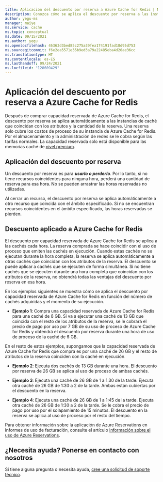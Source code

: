 ```yaml
---
title: Aplicación del descuento por reserva a Azure Cache for Redis | Microsoft Docs
description: Conozca cómo se aplica el descuento por reserva a las instancias de Azure Cache for Redis.
author: yegu-ms
manager: maiye
ms.service: cache
ms.topic: conceptual
ms.date: 09/15/2021
ms.author: yegu
ms.openlocfilehash: 46363d3bed85c275a39fea174191fad18d95d753
ms.sourcegitcommit: f6e2ea5571e35b9ed3a79a22485eba4d20ae36cc
ms.translationtype: HT
ms.contentlocale: es-ES
ms.lasthandoff: 09/24/2021
ms.locfileid: "128609429"
---
```

# <a name="how-the-reservation-discount-is-applied-to-azure-cache-for-redis"></a>Aplicación del descuento por reserva a Azure Cache for Redis

Después de comprar capacidad reservada de Azure Cache for Redis, el descuento por reserva se aplica automáticamente a las instancias de caché que coincidan con los atributos y la cantidad de la reserva. Una reserva solo cubre los costos de proceso de su instancia de Azure Cache for Redis. Por el almacenamiento y la administración de redes se le cobra según las tarifas normales. La capacidad reservada solo está disponible para las memorias caché de [nivel premium](../../azure-cache-for-redis/quickstart-create-redis.md).

## <a name="how-reservation-discount-is-applied"></a>Aplicación del descuento por reserva

Un descuento por reserva es para ***usarlo o perderlo***. Por lo tanto, si no tiene recursos coincidentes para ninguna hora, perderá una cantidad de reserva para esa hora. No se pueden arrastrar las horas reservadas no utilizadas.

Al cerrar un recurso, el descuento por reserva se aplica automáticamente a otro recurso que coincida con el ámbito especificado. Si no se encuentran recursos coincidentes en el ámbito especificado, las horas reservadas se pierden.

## <a name="discount-applied-to-azure-cache-for-redis"></a>Descuento aplicado a Azure Cache for Redis

El descuento por capacidad reservada de Azure Cache for Redis se aplica a las cachés cada hora. La reserva comprada se hace coincidir con el uso de proceso que emiten las cachés en ejecución. Cuando estas cachés no se ejecutan durante la hora completa, la reserva se aplica automáticamente a otras cachés que coincidan con los atributos de la reserva. El descuento se puede aplicar a cachés que se ejecuten de forma simultánea. Si no tiene cachés que se ejecuten durante una hora completa que coincidan con los atributos de la reserva, no obtendrá todas las ventajas del descuento por reserva en esa hora.

En los ejemplos siguientes se muestra cómo se aplica el descuento por capacidad reservada de Azure Cache for Redis en función del número de cachés adquiridas y el momento de su ejecución.

* **Ejemplo 1**: Compra una capacidad reservada de Azure Cache for Redis para una caché de 6 GB. Si va a ejecutar una caché de 13 GB que coincida con el resto de los atributos de la reserva, se le cobrará el precio de pago por uso por 7 GB de su uso de proceso de Azure Cache for Redis y obtendrá el descuento por reserva durante una hora de uso de proceso de la caché de 6 GB.

En el resto de estos ejemplos, supongamos que la capacidad reservada de Azure Cache for Redis que compra es por una caché de 26 GB y el resto de atributos de la reserva coinciden con la caché en ejecución.

* **Ejemplo 2**: Ejecuta dos cachés de 13 GB durante una hora. El descuento por reserva de 26 GB se aplica al uso de proceso de ambas cachés.

* **Ejemplo 3**: Ejecuta una caché de 26 GB de 1 a 1.30 de la tarde. Ejecuta otra caché de 26 GB de 1:30 a 2 de la tarde. Ambas están cubiertas por el descuento en la reserva.

* **Ejemplo 4**: Ejecuta una caché de 26 GB de 1 a 1:45 de la tarde. Ejecuta otra caché de 26 GB de 1:30 a 2 de la tarde. Se le cobra el precio de pago por uso por el solapamiento de 15 minutos. El descuento en la reserva se aplica al uso de proceso por el resto del tiempo.

Para obtener información sobre la aplicación de Azure Reservations en informes de uso de facturación, consulte el artículo [Información sobre el uso de Azure Reservations](./understand-reserved-instance-usage-ea.md).

## <a name="need-help-contact-us"></a>¿Necesita ayuda? Ponerse en contacto con nosotros
Si tiene alguna pregunta o necesita ayuda, [cree una solicitud de soporte técnico](https://go.microsoft.com/fwlink/?linkid=2083458).